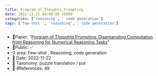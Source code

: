 ```yaml
---
title: Program_of_Thoughts_Prompting
date: 2022-11-22 00:00:00 +0800
categories: ['reasoning', ' code generation']
tags: ['few-shot ', 'reasoning', ' code generation']
---
```


- 📙Paper: "[Program of Thoughts Prompting: Disentangling Computation from Reasoning for Numerical Reasoning Tasks](https://www.semanticscholar.org/paper/Program-of-Thoughts-Prompting%3A-Disentangling-from-Chen-Ma/6c943670dca38bfc7c8b477ae7c2d1fba1ad3691)"
- 🔑Public: ✅
- ⚲ area: Few-shot , Reasoning,  code generation
- 📅 Date: 2022-11-22
- 🔎 Taxonomy: puzzle translation / pot
- 📝 #References: 49

